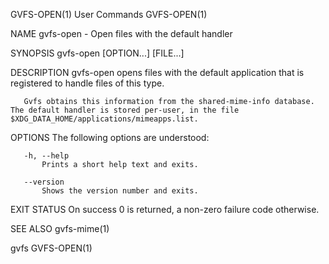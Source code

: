 GVFS-OPEN(1)                                                                                  User Commands                                                                                  GVFS-OPEN(1)

NAME
       gvfs-open - Open files with the default handler

SYNOPSIS
       gvfs-open [OPTION...] [FILE...]

DESCRIPTION
       gvfs-open opens files with the default application that is registered to handle files of this type.

       Gvfs obtains this information from the shared-mime-info database. The default handler is stored per-user, in the file $XDG_DATA_HOME/applications/mimeapps.list.

OPTIONS
       The following options are understood:

       -h, --help
           Prints a short help text and exits.

       --version
           Shows the version number and exits.

EXIT STATUS
       On success 0 is returned, a non-zero failure code otherwise.

SEE ALSO
       gvfs-mime(1)

gvfs                                                                                                                                                                                         GVFS-OPEN(1)
